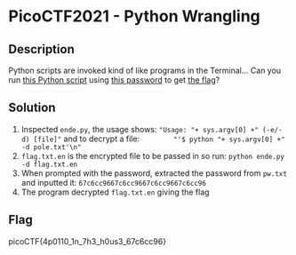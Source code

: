 # PicoCTF2021 - Python Wrangling

## Description
Python scripts are invoked kind of like programs in the Terminal... Can you run [this Python script](./ende.py) using [this password](./pw.txt) to get [the flag](./flag.txt.en)?

## Solution
1. Inspected ```ende.py```, the usage shows: ```"Usage: "+ sys.argv[0] +" (-e/-d) [file]"``` and to decrypt a file: ```        "'$ python "+ sys.argv[0] +" -d pole.txt'\n"```
2. ```flag.txt.en``` is the encrypted file to be passed in so run: ```python ende.py -d flag.txt.en```
3. When prompted with the password, extracted the password from ```pw.txt``` and inputted it: ```67c6cc9667c6cc9667c6cc9667c6cc96```
4. The program decrypted ```flag.txt.en``` giving the flag

## Flag
picoCTF{4p0110_1n_7h3_h0us3_67c6cc96}
